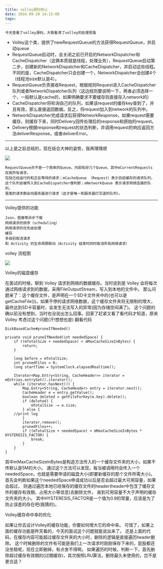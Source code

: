 ```yaml
---
title: volley源码核心
date: 2016-09-20 14:15:08
tags:
---
```

    今天查看了volley源码，大致看清了volley的处理思路
    
  - Volley这个类，提供了newRequestQueue的方法获得RequestQueue，并启动queue
  - RequestQueue启动时，会关闭之前已开启的NetworkDispatcher和CacheDispatcher（这俩本质就是线程，处理业务），RequestQueue启动第二步，创建新的NetworkDispatcher和CacheDispatcher，并启动这些线程。
  不同的是，CacheDispatcher只会创建一个，NetworkDispatcher会创建4个（线程池size默认是4）。
  - RequestQueue负责接收Request，根据规则Request进入CacheDispatcher队列或者NetworkDispatcher队列（这边规则要说明一下，两者必须选择一个，一般默认是cache的，如果明确要求不要缓存则直接存入network的）
  - CacheDispatcher将轮询自己的队列，如果该request的缓存key查到了，并且有效，那么直接返回数据。反之，将request加入到network的队列中。
  - NetworkDispatcher完成请求后获得NetworkResponse，如果request需要缓存，则缓存下来，同时Delivery回传处理后的response和原始的request。
  - Delivery根据response和request的状态判断，并调用request的响应返回方法deliverResponse，或者deliverError。
  
----
以上是之前总结的，现在结合大神的姿势，我再理理顺
  
![](../../../../../images/volley.png)
  
    RequestQueue并不是一个简单的Queue，内部有好几个Queue，其中mCurrentRequests 存放所有请求，
    包括已经运行的和正在等待的请求；mCacheQueue （Request）表示目前缓存的请求队列，
    这个队列会被传入到CacheDispatcher做判断；mNetworkQueue 表示请求网络连接的队列，
    里面的请求都会向服务器进行请求（这才是唯一和服务器打交道的队列）。  

----    
Volley提供的功能

    Json，图像等异步下载
    网络请求的排序（scheduling）
    网络请求的优先级处理
    缓存
    多级别取消请求
    和 Activity 的生命周期联动（Activity 结束时同时取消所有网络请求）
    
volley 流程图

![](../../../../../images/volley_flow.png)

Volley的磁盘缓存

在面试的时候，聊到 Volley 请求到网络的数据缓存。当时说到是 Volley 会将每次通过网络请求到的数据，采用FileOutputStream，写入到本地的文件中。
那么问题来了：这个缓存文件，是声明在一个SD卡文件夹中的(也可以是getCacheFile())。如果不停的请求网络数据，这个缓存文件夹将无限制的增大，最终达到SD卡容量时，会发生无法写入的异常(因为存储空间满了)。
这个问题的确以前没有想到，当时也没说出怎么回事。回家了赶紧又看了看代码才知道，原来 Volley 考虑过这个问题(汗!想想也是)
翻看代码
    
    DiskBasedCache#pruneIfNeeded()

    private void pruneIfNeeded(int neededSpace) {
        if ((mTotalSize + neededSpace) < mMaxCacheSizeInBytes) {
            return;
        }
    
        long before = mTotalSize;
        int prunedFiles = 0;
        long startTime = SystemClock.elapsedRealtime();
    
        Iterator<Map.Entry<String, CacheHeader>> iterator = mEntries.entrySet().iterator();
        while (iterator.hasNext()) {
            Map.Entry<String, CacheHeader> entry = iterator.next();
            CacheHeader e = entry.getValue();
            boolean deleted = getFileForKey(e.key).delete();
            if (deleted) {
                mTotalSize -= e.size;
            } else {
        //print log
            }
            iterator.remove();
            prunedFiles++;
            if ((mTotalSize + neededSpace) < mMaxCacheSizeInBytes * HYSTERESIS_FACTOR) {
                break;
            }
        }
    }
    
其中mMaxCacheSizeInBytes是构造方法传入的一个缓存文件夹的大小，如果不传默认是5M的大小。
通过这个方法可以发现，每当被调用时会传入一个neededSpace，也就是需要申请的磁盘大小(即要新缓存的那个文件所需大小)。
首先会判断如果这个neededSpace申请成功以后是否会超过最大可用容量，如果会超过，
则通过遍历本地已经保存的缓存文件的header(header中包含了缓存文件的缓存有效期、占用大小等信息)去删除文件，
直到可用容量不大于声明的缓存文件夹的大小。
其中HYSTERESIS_FACTOR是一个值为0.9的常量，应该是为了防止误差的存在吧(我猜的)。

Volley缓存命中率的优化

如果让你去设计Volley的缓存功能，你要如何增大它的命中率。
可惜了，如果上面的缓存功能是昨天看的，今天的面试这个问题就能说出来了。
还是上面的代码，在缓存内容可能超过缓存文件夹的大小时，删除的逻辑是直接遍历header删除。
这个时候删除的文件有可能是我们上一次请求时刚刚保存下来的，屁股都还没坐稳呢，现在立即删掉，有点舍不得啊。
如果遍历的时候，判断一下，首先删除超过缓存有效期的(过期缓存)，其次按照LRU算法，删除最久未使用的，岂不是更合适？